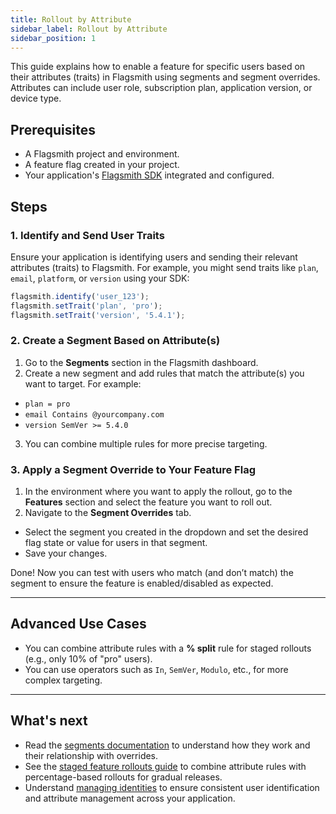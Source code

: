 ```yaml
---
title: Rollout by Attribute
sidebar_label: Rollout by Attribute
sidebar_position: 1
---
```


This guide explains how to enable a feature for specific users based on their attributes (traits) in Flagsmith using segments and segment overrides. Attributes can include user role, subscription plan, application version, or device type.

## Prerequisites

- A Flagsmith project and environment.
- A feature flag created in your project.
- Your application's [Flagsmith SDK](../../clients/index.md) integrated and configured.

## Steps

### 1. Identify and Send User Traits

Ensure your application is identifying users and sending their relevant attributes (traits) to Flagsmith. For example, you might send traits like `plan`, `email`, `platform`, or `version` using your SDK:

```javascript
flagsmith.identify('user_123');
flagsmith.setTrait('plan', 'pro');
flagsmith.setTrait('version', '5.4.1');
```

### 2. Create a Segment Based on Attribute(s)

1. Go to the **Segments** section in the Flagsmith dashboard.
2. Create a new segment and add rules that match the attribute(s) you want to target. For example:
  - `plan = pro`
  - `email Contains @yourcompany.com`
  - `version SemVer >= 5.4.0`
3. You can combine multiple rules for more precise targeting.

### 3. Apply a Segment Override to Your Feature Flag

1. In the environment where you want to apply the rollout, go to the **Features** section and select the feature you want to roll out.
2. Navigate to the **Segment Overrides** tab.
- Select the segment you created in the dropdown and set the desired flag state or value for users in that segment.
- Save your changes.

Done! Now you can test with users who match (and don’t match) the segment to ensure the feature is enabled/disabled as expected.

---

## Advanced Use Cases

- You can combine attribute rules with a **% split** rule for staged rollouts (e.g., only 10% of "pro" users).
- You can use operators such as `In`, `SemVer`, `Modulo`, etc., for more complex targeting.

---

## What's next

- Read the [segments documentation](../../basic-features/segments.md) to understand how they work and their relationship with overrides.
- See the [staged feature rollouts guide](./rollout-by-percentage.md) to combine attribute rules with percentage-based rollouts for gradual releases.
- Understand [managing identities](../../basic-features/managing-identities.md) to ensure consistent user identification and attribute management across your application.
